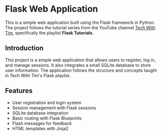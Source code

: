 # Flask Web Application

This is a simple web application built using the Flask framework in Python. The project follows the tutorial series from the YouTube channel [Tech With Tim](https://www.youtube.com/channel/UC4JX40jDee_tINbkjycV4Sg), specifically the playlist **Flask Tutorials**.


## Introduction

This project is a simple web application that allows users to register, log in, and manage sessions. It also integrates a small SQLite database to store user information. The application follows the structure and concepts taught in Tech With Tim's Flask playlist.

## Features

- User registration and login system
- Session management with Flask sessions
- SQLite database integration
- Basic routing with Flask Blueprints
- Flash messages for feedback
- HTML templates with Jinja2

